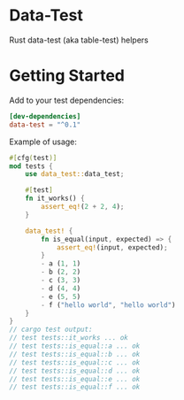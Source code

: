 # Data-Test
Rust data-test (aka table-test) helpers

# Getting Started
Add to your test dependencies:
```toml
[dev-dependencies]
data-test = "^0.1"
```

Example of usage:
```rust
#[cfg(test)]
mod tests {
    use data_test::data_test;

    #[test]
    fn it_works() {
        assert_eq!(2 + 2, 4);
    }

    data_test! {
        fn is_equal(input, expected) => {
            assert_eq!(input, expected);
        }
        - a (1, 1)
        - b (2, 2)
        - c (3, 3)
        - d (4, 4)
        - e (5, 5)
        - f ("hello world", "hello world")
    }
}
// cargo test output:
// test tests::it_works ... ok
// test tests::is_equal::a ... ok
// test tests::is_equal::b ... ok
// test tests::is_equal::c ... ok
// test tests::is_equal::d ... ok
// test tests::is_equal::e ... ok
// test tests::is_equal::f ... ok
```
